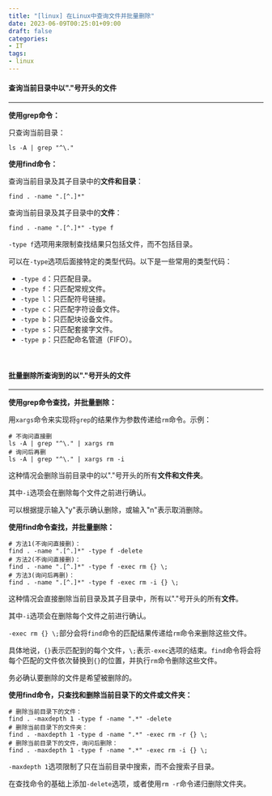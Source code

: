 ```yaml
---
title: "[linux] 在Linux中查询文件并批量删除"
date: 2023-06-09T00:25:01+09:00
draft: false
categories:
- IT
tags:
- linux
---
```




#### **查询当前目录中以"."号开头的文件**

---

**使用grep命令：**

只查询当前目录：

```shell
ls -A | grep "^\."
```



**使用find命令：**

查询当前目录及其子目录中的**文件和目录**：

```shell
find . -name ".[^.]*"
```



查询当前目录及其子目录中的**文件**：

```shell
find . -name ".[^.]*" -type f
```

`-type f`选项用来限制查找结果只包括文件，而不包括目录。

可以在`-type`选项后面接特定的类型代码。以下是一些常用的类型代码：

- `-type d`：只匹配目录。
- `-type f`：只匹配常规文件。
- `-type l`：只匹配符号链接。
- `-type c`：只匹配字符设备文件。
- `-type b`：只匹配块设备文件。
- `-type s`：只匹配套接字文件。
- `-type p`：只匹配命名管道（FIFO）。

</br>



#### 批量删除所查询到的以"."号开头的文件

---

**使用grep命令查找，并批量删除：**

用`xargs`命令来实现将`grep`的结果作为参数传递给`rm`命令。示例：

```shell
# 不询问直接删
ls -A | grep "^\." | xargs rm
# 询问后再删
ls -A | grep "^\." | xargs rm -i
```

这种情况会删除当前目录中的以"."号开头的所有**文件和文件夹**。

其中`-i`选项会在删除每个文件之前进行确认。

可以根据提示输入"y"表示确认删除，或输入"n"表示取消删除。



**使用find命令查找，并批量删除：**

```shell
# 方法1(不询问直接删)：
find . -name ".[^.]*" -type f -delete
# 方法2(不询问直接删)：
find . -name ".[^.]*" -type f -exec rm {} \;
# 方法3(询问后再删)：
find . -name ".[^.]*" -type f -exec rm -i {} \;
```

这种情况会直接删除当前目录及其子目录中，所有以"."号开头的所有**文件**。

其中`-i`选项会在删除每个文件之前进行确认。

`-exec rm {} \;`部分会将`find`命令的匹配结果传递给`rm`命令来删除这些文件。

具体地说，`{}`表示匹配到的每个文件，`\;`表示`-exec`选项的结束。`find`命令将会将每个匹配的文件依次替换到`{}`的位置，并执行`rm`命令删除这些文件。

务必确认要删除的文件是希望被删除的。



**使用find命令，只查找和删除当前目录下的文件或文件夹：**

```shell
# 删除当前目录下的文件：
find . -maxdepth 1 -type f -name ".*" -delete
# 删除当前目录下的文件夹：
find . -maxdepth 1 -type d -name ".*" -exec rm -r {} \;
# 删除当前目录下的文件，询问后删除：
find . -maxdepth 1 -type f -name ".*" -exec rm -i {} \;
```

`-maxdepth 1`选项限制了只在当前目录中搜索，而不会搜索子目录。

在查找命令的基础上添加`-delete`选项，或者使用`rm -r`命令递归删除文件夹。

